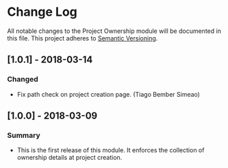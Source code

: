 # Change Log
All notable changes to the Project Ownership module will be documented in this file.
This project adheres to [Semantic Versioning](http://semver.org/).


## [1.0.1] - 2018-03-14
### Changed
- Fix path check on project creation page. (Tiago Bember Simeao)


## [1.0.0] - 2018-03-09
### Summary
- This is the first release of this module. It enforces the collection of ownership details at project creation.
